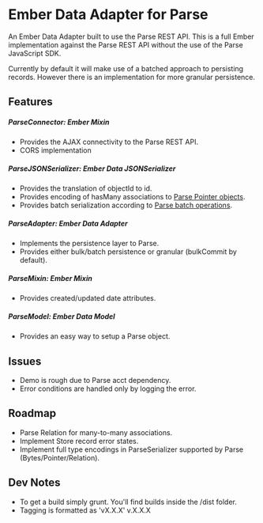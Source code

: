 Ember Data Adapter for Parse
===================

An Ember Data Adapter built to use the Parse REST API. This is a full Ember implementation against the Parse REST API without the use
of the Parse JavaScript SDK.

Currently by default it will make use of a batched approach to persisting records. However
there is an implementation for more granular persistence.

Features
--------

##### ParseConnector: Ember Mixin
  * Provides the AJAX connectivity to the Parse REST API.
  * CORS implementation

##### ParseJSONSerializer: Ember Data JSONSerializer
  * Provides the translation of objectId to id.
  * Provides encoding of hasMany associations to [Parse Pointer objects](https://parse.com/docs/rest#objects-types).
  * Provides batch serialization according to [Parse batch operations](https://parse.com/docs/rest#objects-batch).

##### ParseAdapter: Ember Data Adapter
  * Implements the persistence layer to Parse.
  * Provides either bulk/batch persistence or granular (bulkCommit by default).

##### ParseMixin: Ember Mixin
  * Provides created/updated date attributes.

##### ParseModel: Ember Data Model
  * Provides an easy way to setup a Parse object.

Issues
------

* Demo is rough due to Parse acct dependency.
* Error conditions are handled only by logging the error.

Roadmap
-------

* Parse Relation for many-to-many associations.
* Implement Store record error states.
* Implement full type encodings in ParseSerializer supported by Parse (Bytes/Pointer/Relation).

Dev Notes
---------
* To get a build simply grunt. You'll find builds inside the /dist folder.
* Tagging is formatted as 'vX.X.X' v.X.X.X